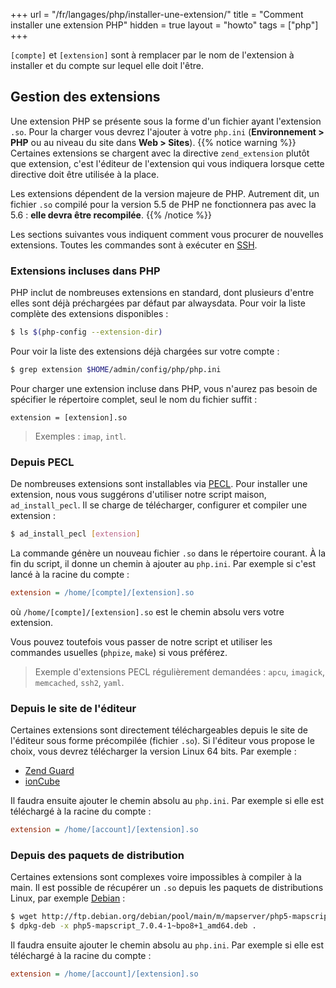 +++
url = "/fr/langages/php/installer-une-extension/"
title = "Comment installer une extension PHP"
hidden = true
layout = "howto"
tags = ["php"]
+++

`[compte]` et `[extension]` sont à remplacer par le nom de l'extension à installer et du compte sur lequel elle doit l'être.

## Gestion des extensions

Une extension PHP se présente sous la forme d'un fichier ayant l'extension `.so`. Pour la charger vous devrez l'ajouter à votre `php.ini` (**Environnement > PHP** ou au niveau du site dans **Web > Sites**).
{{% notice warning %}}
Certaines extensions se chargent avec la directive `zend_extension` plutôt que extension, c'est l'éditeur de l'extension qui vous indiquera lorsque cette directive doit être utilisée à la place.

Les extensions dépendent de la version majeure de PHP. Autrement dit, un fichier `.so` compilé pour la version 5.5 de PHP ne fonctionnera pas avec la 5.6 : **elle devra être recompilée**.
{{% /notice %}}

Les sections suivantes vous indiquent comment vous procurer de nouvelles extensions. Toutes les commandes sont à exécuter en [SSH](remote-access/ssh).

### Extensions incluses dans PHP

PHP inclut de nombreuses extensions en standard, dont plusieurs d'entre elles sont déjà préchargées par défaut par alwaysdata. Pour voir la liste complète des extensions disponibles :

```sh
$ ls $(php-config --extension-dir)
```

Pour voir la liste des extensions déjà chargées sur votre compte :

```sh
$ grep extension $HOME/admin/config/php/php.ini
```

Pour charger une extension incluse dans PHP, vous n'aurez pas besoin de spécifier le répertoire complet, seul le nom du fichier suffit :

```
extension = [extension].so
```
> Exemples : `imap`, `intl`.

### Depuis PECL

De nombreuses extensions sont installables via [PECL](https://pecl.php.net/). Pour installer une extension, nous vous suggérons d'utiliser notre script maison, `ad_install_pecl`. Il se charge de télécharger, configurer et compiler une extension :

```sh
$ ad_install_pecl [extension]
```

La commande génère un nouveau fichier `.so` dans le répertoire courant. À la fin du script, il donne un chemin à ajouter au `php.ini`. Par exemple si c'est lancé à la racine du compte :

```ini
extension = /home/[compte]/[extension].so
```

où `/home/[compte]/[extension].so` est le chemin absolu vers votre extension.

Vous pouvez toutefois vous passer de notre script et utiliser les commandes usuelles (`phpize`, `make`) si vous préférez.

> Exemple d'extensions PECL régulièrement demandées : `apcu`, `imagick`, `memcached`, `ssh2`, `yaml`.

### Depuis le site de l'éditeur

Certaines extensions sont directement téléchargeables depuis le site de l'éditeur sous forme précompilée (fichier `.so`). Si l'éditeur vous propose le choix, vous devrez télécharger la version Linux 64 bits. Par exemple :

* [Zend Guard](http://www.zend.com/en/products/guard/downloads#Linux)
* [ionCube](https://www.ioncube.com/loaders.php)

Il faudra ensuite ajouter le chemin absolu au  `php.ini`. Par exemple si elle est téléchargé à la racine du compte :

```ini
extension = /home/[account]/[extension].so
```

### Depuis des paquets de distribution

Certaines extensions sont complexes voire impossibles à compiler à la main. Il est possible de récupérer un `.so` depuis les paquets de distributions Linux, par exemple [Debian](https://www.debian.org/distrib/packages) :

```sh
$ wget http://ftp.debian.org/debian/pool/main/m/mapserver/php5-mapscript_7.0.4-1~bpo8+1_amd64.deb
$ dpkg-deb -x php5-mapscript_7.0.4-1~bpo8+1_amd64.deb .
```

Il faudra ensuite ajouter le chemin absolu au  `php.ini`. Par exemple si elle est téléchargé à la racine du compte :

```ini
extension = /home/[account]/[extension].so
```
